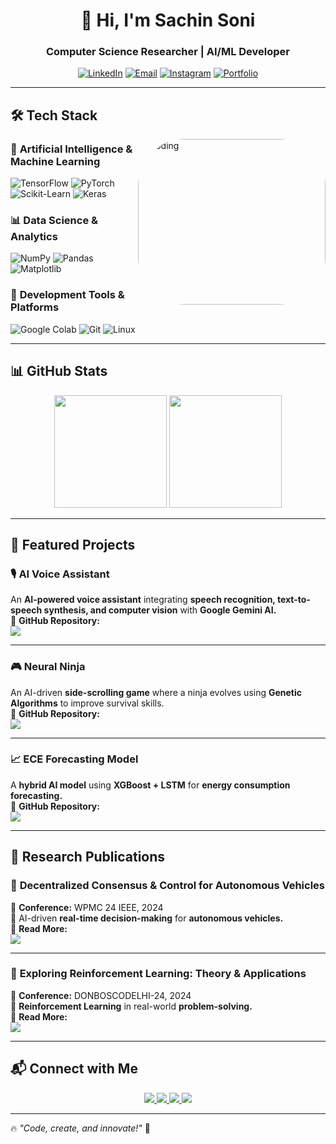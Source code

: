 <h1 align="center">👋 Hi, I'm Sachin Soni</h1>
<h3 align="center">Computer Science Researcher | AI/ML Developer</h3>

<p align="center">
  <a href="https://linkedin.com/in/sachinsonii"><img src="https://img.shields.io/badge/LinkedIn-0077B5?style=for-the-badge&logo=linkedin&logoColor=white" alt="LinkedIn"></a>
  <a href="mailto:sachinsonivbs@gmail.com"><img src="https://img.shields.io/badge/Email-D14836?style=for-the-badge&logo=gmail&logoColor=white" alt="Email"></a>
  <a href="https://instagram.com/_sachinsonii"><img src="https://img.shields.io/badge/Instagram-E4405F?style=for-the-badge&logo=instagram&logoColor=white" alt="Instagram"></a>
  <a href="https://sachinsonii.github.io/Portfolio/"><img src="https://img.shields.io/badge/Portfolio-FF5722?style=for-the-badge&logo=Google-Chrome&logoColor=white" alt="Portfolio"></a>
</p>


---

## 🛠 Tech Stack
<img align="right" alt="Coding" width="300" height="265" src="https://media4.giphy.com/media/jRf5fsn8G6YaogAWxn/giphy.gif?cid=6c09b952wd9c7hkrf8vw0u2ka4jef5gul30air9v87609h52&ep=v1_internal_gif_by_id&rid=giphy.gif&ct=s" style = "border-radius: 75px">

### 🧠 **Artificial Intelligence & Machine Learning**  
![TensorFlow](https://img.shields.io/badge/-TensorFlow-FF6F00?style=flat&logo=tensorflow&logoColor=white)
![PyTorch](https://img.shields.io/badge/-PyTorch-EE4C2C?style=flat&logo=pytorch&logoColor=white)
![Scikit-Learn](https://img.shields.io/badge/-Scikit--Learn-F7931E?style=flat&logo=scikit-learn&logoColor=white)
![Keras](https://img.shields.io/badge/-Keras-D00000?style=flat&logo=keras&logoColor=white)

### 📊 **Data Science & Analytics**  
![NumPy](https://img.shields.io/badge/-NumPy-013243?style=flat&logo=numpy&logoColor=white)
![Pandas](https://img.shields.io/badge/-Pandas-150458?style=flat&logo=pandas&logoColor=white)
![Matplotlib](https://img.shields.io/badge/-Matplotlib-11557C?style=flat&logo=python&logoColor=white)

### 🔧 **Development Tools & Platforms**  
![Google Colab](https://img.shields.io/badge/-Google%20Colab-F9AB00?style=flat&logo=google-colab&logoColor=white)
![Git](https://img.shields.io/badge/-Git-F05032?style=flat&logo=git&logoColor=white)
![Linux](https://img.shields.io/badge/-Linux-FCC624?style=flat&logo=linux&logoColor=black)

---

## 📊 GitHub Stats  

<p align="center">
  <img src="https://github-readme-stats.vercel.app/api/top-langs/?username=sachinsonii&layout=compact&bg_color=f0f0f0" height="180px" />
  <img src="https://github-readme-activity-graph.vercel.app/graph?username=sachinsonii&bg_color=f0f0f0&color=000000&line=5B9BD5&point=FF0000&area=true&hide_border=true" height="180px" />
</p>

---

## 🌟 Featured Projects  

### 🎙 AI Voice Assistant  
An **AI-powered voice assistant** integrating **speech recognition, text-to-speech synthesis, and computer vision** with **Google Gemini AI.**  
🔗 **GitHub Repository:**  
<a href="https://github.com/sachinsonii/AI_Voice_Assistant">
  <img src="https://img.shields.io/badge/View%20on%20GitHub-100000?style=for-the-badge&logo=github&logoColor=white">
</a>

---

### 🎮 Neural Ninja  
An AI-driven **side-scrolling game** where a ninja evolves using **Genetic Algorithms** to improve survival skills.  
🔗 **GitHub Repository:**  
<a href="https://github.com/sachinsonii/Neural_Ninja">
  <img src="https://img.shields.io/badge/View%20on%20GitHub-100000?style=for-the-badge&logo=github&logoColor=white">
</a>

---

### 📈 ECE Forecasting Model  
A **hybrid AI model** using **XGBoost + LSTM** for **energy consumption forecasting.**  
🔗 **GitHub Repository:**  
<a href="https://github.com/sachinsonii/Energy_Consumption_Forecast_Ensemble">
  <img src="https://img.shields.io/badge/View%20on%20GitHub-100000?style=for-the-badge&logo=github&logoColor=white">
</a>

---

## 📄 Research Publications  

### 📝 **Decentralized Consensus & Control for Autonomous Vehicles**  
📌 **Conference:** WPMC 24 IEEE, 2024  
🚗 AI-driven **real-time decision-making** for **autonomous vehicles.**  
🔗 **Read More:**  
<a href="https://sachinsonii.github.io/Portfolio/">
  <img src="https://img.shields.io/badge/View%20Paper-FF5722?style=for-the-badge&logo=Google-Chrome&logoColor=white">
</a>

---

### 📝 **Exploring Reinforcement Learning: Theory & Applications**  
📌 **Conference:** DONBOSCODELHI-24, 2024  
🧠 **Reinforcement Learning** in real-world **problem-solving.**  
🔗 **Read More:**  
<a href="https://sachinsonii.github.io/Portfolio/">
  <img src="https://img.shields.io/badge/View%20Paper-FF5722?style=for-the-badge&logo=Google-Chrome&logoColor=white">
</a>

---

## 📬 Connect with Me  

<p align="center">
  <a href="https://linkedin.com/in/sachinsonii">
    <img src="https://img.shields.io/badge/-LinkedIn-0077B5?style=for-the-badge&logo=linkedin&logoColor=white" />
  </a>
  <a href="mailto:sachinsonivbs@gmail.com">
    <img src="https://img.shields.io/badge/-Email-D14836?style=for-the-badge&logo=gmail&logoColor=white" />
  </a>
  <a href="https://instagram.com/_sachinsonii">
    <img src="https://img.shields.io/badge/-Instagram-E4405F?style=for-the-badge&logo=instagram&logoColor=white" />
  </a>
  <a href="https://sachinsonii.github.io/Portfolio/">
    <img src="https://img.shields.io/badge/-Portfolio-FF5722?style=for-the-badge&logo=Google-Chrome&logoColor=white" />
  </a>
</p>

---

🔥 *"Code, create, and innovate!"* 🚀
